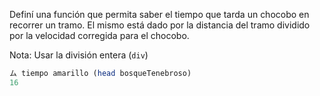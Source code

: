 Definí una función que permita saber el tiempo que tarda un chocobo en recorrer un tramo. El mismo está dado por la distancia del tramo dividido por la velocidad corregida para el chocobo.

Nota: Usar la división entera (```div```)

```haskell
ム tiempo amarillo (head bosqueTenebroso)
16
```